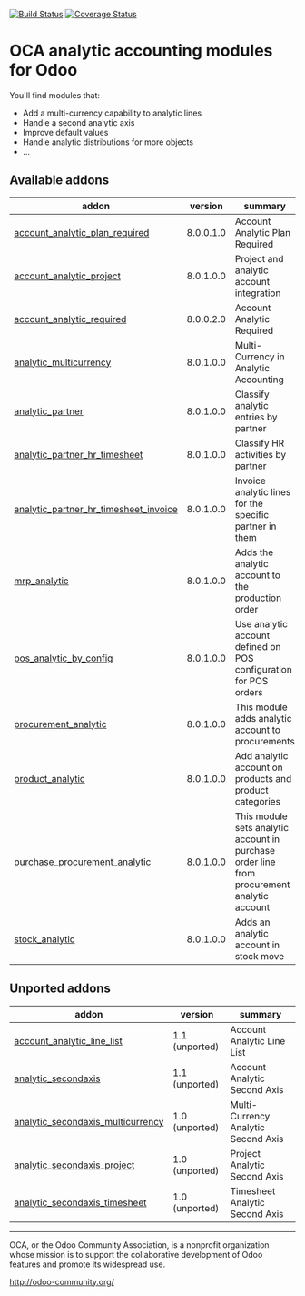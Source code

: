 [![Build Status](https://travis-ci.org/OCA/account-analytic.svg?branch=8.0)](https://travis-ci.org/OCA/account-analytic)
[![Coverage Status](https://coveralls.io/repos/OCA/account-analytic/badge.png?branch=8.0)](https://coveralls.io/r/OCA/account-analytic?branch=8.0)

OCA analytic accounting modules for Odoo
========================================

You'll find modules that:

 - Add a multi-currency capability to analytic lines
 - Handle a second analytic axis
 - Improve default values
 - Handle analytic distributions for more objects
 - ...

[//]: # (addons)

Available addons
----------------
addon | version | summary
--- | --- | ---
[account_analytic_plan_required](account_analytic_plan_required/) | 8.0.0.1.0 | Account Analytic Plan Required
[account_analytic_project](account_analytic_project/) | 8.0.1.0.0 | Project and analytic account integration
[account_analytic_required](account_analytic_required/) | 8.0.0.2.0 | Account Analytic Required
[analytic_multicurrency](analytic_multicurrency/) | 8.0.1.0.0 | Multi-Currency in Analytic Accounting
[analytic_partner](analytic_partner/) | 8.0.1.0.0 | Classify analytic entries by partner
[analytic_partner_hr_timesheet](analytic_partner_hr_timesheet/) | 8.0.1.0.0 | Classify HR activities by partner
[analytic_partner_hr_timesheet_invoice](analytic_partner_hr_timesheet_invoice/) | 8.0.1.0.0 | Invoice analytic lines for the specific partner in them
[mrp_analytic](mrp_analytic/) | 8.0.1.0.0 | Adds the analytic account to the production order
[pos_analytic_by_config](pos_analytic_by_config/) | 8.0.1.0.0 | Use analytic account defined on POS configuration for POS orders
[procurement_analytic](procurement_analytic/) | 8.0.1.0.0 | This module adds analytic account to procurements
[product_analytic](product_analytic/) | 8.0.1.0.0 | Add analytic account on products and product categories
[purchase_procurement_analytic](purchase_procurement_analytic/) | 8.0.1.0.0 | This module sets analytic account in purchase order line from procurement analytic account
[stock_analytic](stock_analytic/) | 8.0.1.0.0 | Adds an analytic account in stock move

Unported addons
---------------
addon | version | summary
--- | --- | ---
[account_analytic_line_list](account_analytic_line_list/) | 1.1 (unported) | Account Analytic Line List
[analytic_secondaxis](analytic_secondaxis/) | 1.1 (unported) | Account Analytic Second Axis
[analytic_secondaxis_multicurrency](analytic_secondaxis_multicurrency/) | 1.0 (unported) | Multi-Currency Analytic Second Axis
[analytic_secondaxis_project](analytic_secondaxis_project/) | 1.0 (unported) | Project Analytic Second Axis
[analytic_secondaxis_timesheet](analytic_secondaxis_timesheet/) | 1.0 (unported) | Timesheet Analytic Second Axis

[//]: # (end addons)

----

OCA, or the Odoo Community Association, is a nonprofit organization whose
mission is to support the collaborative development of Odoo features and
promote its widespread use.

http://odoo-community.org/
